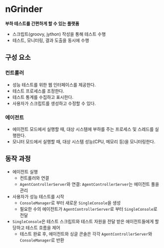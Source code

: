 # nGrinder

**부하 테스트를 간편하게 할 수 있는 플랫폼**

* 스크립트(groovy, jython) 작성을 통해 테스트 수행
* 테스트, 모니터링, 결과 도출을 동시에 수행

## 구성 요소

### 컨트롤러
* 성능 테스트를 위한 웹 인터페이스를 제공한다.
* 테스트 프로세스를 조정한다.
* 테스트 통계를 수집하고 표시한다.
* 사용자가 스크립트를 생성하고 수정할 수 있다.

### 에이전트
* 에이전트 모드에서 실행할 때, 대상 시스템에 부하를 주는 프로세스 및 스레드를 실행한다.
* 모니터 모드에서 실행할 때, 대상 시스템 성능(CPU, 메모리 등)을 모니터링한다.

## 동작 과정

* 에이전트 실행
  * 컨트롤러와 연결
  * `AgentControllerServer`와 연결: `AgentControllerServer`는 에이전트 풀을 관리
* 사용자가 성능 테스트를 시작
  * `ConsoleManager`로 부터 새로운 `SingleConsole`을 생성
  * 필요한 수의 에이전트가 `AgentControllerServer`로 부터 `SingleConsole`로 전달
* `SingleConsole`은 테스트 스크립트와 테스트 자원을 전달 받은 에이전트들에게 할당하고 테스트 흐름을 제어
  * 테스트 완료 후, 에이전트와 싱글 콘솔은 각각 `AgentControllerServer`와 `ConsoleManager`로 반환